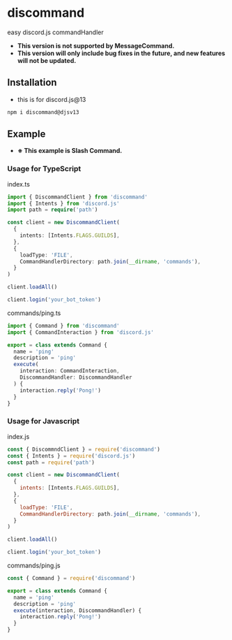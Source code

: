 # discommand

easy discord.js commandHandler

- **This version is not supported by MessageCommand.**
- **This version will only include bug fixes in the future, and new features will not be updated.**

## Installation

- this is for discord.js@13

```sh
npm i discommand@djsv13
```

## Example

- **※ This example is Slash Command.**

### Usage for TypeScript

index.ts

```ts
import { DiscommandClient } from 'discommand'
import { Intents } from 'discord.js'
import path = require('path')

const client = new DiscommandClient(
  {
    intents: [Intents.FLAGS.GUILDS],
  },
  {
    loadType: 'FILE',
    CommandHandlerDirectory: path.join(__dirname, 'commands'),
  }
)

client.loadAll()

client.login('your_bot_token')
```

commands/ping.ts

```ts
import { Command } from 'discommand'
import { CommandInteraction } from 'discord.js'

export = class extends Command {
  name = 'ping'
  description = 'ping'
  execute(
    interaction: CommandInteraction,
    DiscommandHandler: DiscommandHandler
  ) {
    interaction.reply('Pong!')
  }
}
```

### Usage for Javascript

index.js

```js
const { DiscommndClient } = require('discommand')
const { Intents } = require('discord.js')
const path = require('path')

const client = new DiscommandClient(
  {
    intents: [Intents.FLAGS.GUILDS],
  },
  {
    loadType: 'FILE',
    CommandHandlerDirectory: path.join(__dirname, 'commands'),
  }
)

client.loadAll()

client.login('your_bot_token')
```

commands/ping.js

```js
const { Command } = require('discommand')

export = class extends Command {
  name = 'ping'
  description = 'ping'
  execute(interaction, DiscommandHandler) {
    interaction.reply('Pong!')
  }
}
```
